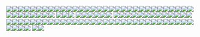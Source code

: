 <img src="https://64.media.tumblr.com/55074d20e1961d6745a475abe8d6c2e9/090afbd47ba0bff0-47/s100x200/4b77813ee6fa065867cae42b0e4c77b9acaf7208.gifv"/><img src="https://64.media.tumblr.com/a371818e582f1b115712601c120d9dd1/ea5d9e7e2702987f-fd/s100x200/6662eef807f0bb671e539f361945df45f1c0e1fa.pnj"/><img src="https://64.media.tumblr.com/1d87668c17e8810907d9c36457141888/9cb9245edfa2322d-3b/s100x200/040f01735577fed40b5383fb39ad5208dd2d9748.gifv"/><img src="https://64.media.tumblr.com/61ed3656fea17774678e6d10b0280f81/68aa877d24820849-6a/s100x200/31089fe968cdeb103c673225e7efa4584903e60b.gifv"/><img src="https://64.media.tumblr.com/ba42e2b332de9a387d8e016df1a7189e/764cdae59382678a-90/s100x200/448db51cf03d66de6e35390f638108f4dbba00d9.gifv"/><img src="https://64.media.tumblr.com/e297e1f028613691a07c060d96436152/8301d3197e723050-70/s100x200/7dc43d9b1836f261b4eeb740554482b3e576bee1.pnj"/><img src="https://autism.crd.co/assets/images/gallery05/364bbefc.png?v=a2781ae8"/><img src="https://64.media.tumblr.com/fb1e4bc05621bc3feddb3d176bc65aa0/90f22661a7e71953-ee/s100x200/1e6e06f1eed4e2e30808a438657437cbfaa5d85e.gifv"/><img src="https://64.media.tumblr.com/e07f3d925107352ba227a444d408a49d/92e6d06baabedd48-e5/s100x200/744bfb42908e9a395b74db629c8e9969c984ac61.gifv"/><img src="https://64.media.tumblr.com/8ca2571645dce379a66d0ca8117405d4/a16a1e336682ecbc-ae/s100x200/e8f4b6320aef4d296c8f5171144add33815852b8.gifv"/><img src="https://64.media.tumblr.com/b94e18d7ad8e7f69067c0b1b087dee0a/a16a1e336682ecbc-98/s100x200/3131ddfc72c43da0ecce8c047c4c14516ca1370c.gifv"/><img src="https://64.media.tumblr.com/b116a1b2368db10d3738ec25746889fd/0e1855a547588360-ee/s100x200/03e49061039e4e2c2ceb33a6527af4216a414f3f.gifv"/><img src="https://64.media.tumblr.com/cc8d5deb02f5ef3643e6c0faa44ad480/79d8b316934d24c3-e3/s100x200/deefe774fd57193ca4250ac7307205635e913d40.pnj"/><img src="https://64.media.tumblr.com/e658bea23833000e0fc07c016e2d1488/f1413ef45abf2485-7d/s100x200/299f80bd3a7705491033decba75cf03f3647b88b.pnj"/><img src="https://64.media.tumblr.com/25961ab48a35ecffc9274a10ddffcce7/473928ea48888009-bf/s250x400/ff4e97bb4c1649df309d5d583dcabc1e951ba752.jpg"/><img src="https://64.media.tumblr.com/eea5ff17b2fa0bebe599cea6e0baf549/aec4fb209251950c-a7/s100x200/465460c784d9d5752476acfa95728c507fca5035.pnj"/><img src="https://64.media.tumblr.com/ea97bf1064ec281149ccebdd00ba99b7/aec4fb209251950c-db/s100x200/eb91bbebee577bd920e3b08a01db9f1733188292.pnj"/><img src="https://autism.crd.co/assets/images/gallery05/4fb14757.gif?v=a2781ae8"/><img src="https://64.media.tumblr.com/3bb112dff00ffa47298e61f5aac3ac77/89a4e72e80cb9b59-60/s100x200/af2604b0c64e3d8b9779477aeb2d18deed42877e.pnj"/><img src="https://hauntedmansion.crd.co/assets/images/gallery08/0dae6eaa.png?v=a667f7c4"/><img src="https://64.media.tumblr.com/33040e38bb0d60d7ab6e1e664560b2a7/2b2b6411073cf107-dc/s100x200/a8e7785b1b46c146bf0a4e6098227f2fc0c9954b.gifv"/><img src="https://64.media.tumblr.com/398e39b5d33ccf068a036e46b55ea935/8a8430baa7b89e97-a0/s100x200/4c851352f2c9d7ff93a9bffda25839bd7bd5cbd9.gifv"/><img src="https://64.media.tumblr.com/c414757238ca457ddfe2230d4b7da002/7d2e6e718dc66141-96/s100x200/cdf2441618bf6cfaf084f42d0f58ef11fb9d6bf9.gifv"/><img src="https://64.media.tumblr.com/2fffaae8fb31a6af3a7c8e1c4fb8dd03/9328aa9bfd3300b0-4c/s100x200/73e14be3051c1e24ced491ecff05fa7ede30caf2.gifv"/><img src="https://64.media.tumblr.com/00e1dd79720787f0d6508e94969f5920/9328aa9bfd3300b0-18/s100x200/1b2d4356a9fdb8547171b7e2fbb06ffcb1f002e4.pnj"/><img src="https://64.media.tumblr.com/6894dcc22e0a79ca5037f5298a3100c3/2b2b6411073cf107-2c/s100x200/9b7ea082a4256bd13ae2ef3c8d93a1f62c3e9a75.pnj"/>![](https://64.media.tumblr.com/d053adf650110e630424e5a19a823dfb/d5b6ab5f32e487ee-e5/s100x200/7a7beb140649619bd2f2b04f39d7a1ffca980445.pnj)<img src="https://hauntedmansion.crd.co/assets/images/gallery08/04e1388f.png?v=a667f7c4"/><img src="https://64.media.tumblr.com/070684e21027fed3cf2729dc70eb5804/59abcfb68ae4c4f8-61/s100x200/fdb57f87689dac9ed9a045394ec49f11bb237ab2.pnj"/><img src="https://64.media.tumblr.com/530b2e89bf0a8e35a521a8e5b66df286/67ff67bc4efaaa5a-41/s100x200/93c62c1dca3923def36ce80f935f89e13d5db237.gifv"/><img src="https://64.media.tumblr.com/522caa4f079fc1130dca421771907420/884eea48d188fc7b-12/s100x200/1be4f6bef86c40a8b6ff05187f2d55ddea441d2d.pnj"/><img src="https://64.media.tumblr.com/2255b4830abed444fc88f21b1b262edc/884eea48d188fc7b-24/s100x200/107402511a16b0ad9848910190c9e8bd6d77871c.pnj"/><img src="https://64.media.tumblr.com/a2acf774789a7b0a0ca94360ee5c5c7c/884eea48d188fc7b-55/s100x200/add6499a56e9fa1accd7c02225fac096db19eb06.pnj"/><img src="https://64.media.tumblr.com/6b52627c0d7acccf72d822cd3845a713/884eea48d188fc7b-a5/s100x200/bb4b521bcf7577b88a08ab88d5dc9f41514d3cb2.pnj"/><img src="https://64.media.tumblr.com/b215094543b0bcaa676d94ca6494fdd7/985e505892f87bca-79/s250x400/c0e1eb8f1173cbdbc7c52bc06f6e321268ab5eef.pnj"/><img src="https://64.media.tumblr.com/a4d383f2dd4b4fb820082d9bd527ebd4/f06d09507e506cb1-c6/s100x200/45ef4769a6ea28543c1a63c2b774d3f8432ec95b.pnj"/><img src="https://64.media.tumblr.com/e332460d2d6c643842e1b5c87a4c0c2c/tumblr_pp0lbsxj7T1x5nmako3_100.pnj"/><img src="https://hauntedmansion.crd.co/assets/images/gallery08/7839f166.gif?v=a667f7c4"/><img src="https://hauntedmansion.crd.co/assets/images/gallery08/c0c9503a.png?v=a667f7c4"/> <img src="https://64.media.tumblr.com/48eddd33be41c7a74fb77f3fbce6704e/e16d9c3fd8438e13-67/s100x200/fb60e50a02384caf95f1a253edc57f7ccf4ade27.pnj"/><img src="https://64.media.tumblr.com/9245a15dad34f3b6bd5179908407ec73/e16d9c3fd8438e13-af/s100x200/ccf910778204ed13b524dc4db741a009fb08e47c.jpg"/><img src="https://hauntedmansion.crd.co/assets/images/gallery11/051f0d9f.gif?v=a667f7c4"/> <img src="https://i1.glitter-graphics.org/pub/705/705591ut0li6jmah.gif"/><img src="https://64.media.tumblr.com/004dd464a523c48b091ffdc1ddc47ad3/fbd78c00206bcb28-e8/s100x200/16695d758698b978f30bfbaad575d133a7c74c5e.gifv"/><img src="https://64.media.tumblr.com/3596a64d31ed911cd25ec23e8cf91956/fbd78c00206bcb28-c1/s100x200/d2c1dff5b891a233065cb79cb69ff5a847587ae8.gifv"/><img src="https://64.media.tumblr.com/3fa1b520eb4c25ba8bb8cb3096f471c3/fbd78c00206bcb28-20/s100x200/99dc12e0073c653e09d87136ff21985ccf78c489.gifv"/><img src="https://64.media.tumblr.com/162b6b3c8996dca1dd37c65d8d2c35db/ee5fc417313dd853-a2/s400x600/ba5da6c11b4c49f9df4cf8ef912d196f3ef1f97a.gifv"/><img src="https://i1.glitter-graphics.org/pub/252/252731rd2czu7vk5.gif"/> <img src="https://i4.glitter-graphics.org/pub/933/933654mc7gmolv6m.gif"/><img src="https://64.media.tumblr.com/2e0f295bea9a60b3c527fb139c63dd38/b4f54c7f92bc9f3b-a2/s250x400/243f7a20bb898bfa329fca7808ee16d167cec810.gifv"/><img src="https://64.media.tumblr.com/4e094d2f84b8615c762bc2e53e9fec41/b4f54c7f92bc9f3b-08/s250x400/eaa71f37022f18fd0645effc44a639a3eee54212.gifv"/><img src="https://64.media.tumblr.com/e25fa233943b42bd6aa2dcbf6bd412a5/c58ffeeed7c48b79-5b/s250x400/da535f7b445769531a4311116055a6def2648ab4.gifv"/><img src="https://64.media.tumblr.com/89b7770159956cff30962ae25488f78e/c58ffeeed7c48b79-05/s250x400/8f304cad401e453e0ca07f77674d3a0056b3efc3.gifv"><img src="https://64.media.tumblr.com/8fb44ce80fa739957c2faf86b7757821/c58ffeeed7c48b79-ea/s250x400/1d6cfd49aa0a29c36577058158eac832f171aea2.gifv"/><img src="https://64.media.tumblr.com/9e370f8a7308e3584e3cf16b746bc290/c58ffeeed7c48b79-83/s250x400/ab9b6356e6b6f3ca914bb1f4dcc7bec6511304eb.gifv"/><img src="https://64.media.tumblr.com/02465a3cf8f76f303bc63b2589fc4694/c58ffeeed7c48b79-13/s250x400/00ff5f752a0e0ad5667ba6872e8be9fb75567bfe.gifv"/><img src="https://64.media.tumblr.com/d3e5d383647eb78244e0a80b5b2645d9/c58ffeeed7c48b79-15/s250x400/380de5a356790bf25b77f4c94b7a5625e27578e6.gifv"/><img src="https://64.media.tumblr.com/a98e90cd97cc0008f94de059306edd41/82c7bfdc62327ac3-11/s250x400/bb1d269b5483c158357fa5488789ec24f553af2f.gifv"/><img src="https://64.media.tumblr.com/fa1ac11d528d45598d1031dddd038c53/82c7bfdc62327ac3-fd/s250x400/42eda674deaa1dcd84ce5d78f21ef571dfeca446.gifv"/><img src="https://64.media.tumblr.com/27a99f6de0164141fe00d0791212face/82c7bfdc62327ac3-9b/s250x400/9eab3838a8b63860c9e41a934d52326d6d26b9b4.gifv"/><img src="https://64.media.tumblr.com/2fb04496ee7197e1ed25c2081bbb454b/82c7bfdc62327ac3-3b/s250x400/96f48d8b8c41845fcbf7cddcd9304ec45abfa5bf.gifv"/><img src="https://64.media.tumblr.com/f2934677f97ca8833bf0425043e86038/82c7bfdc62327ac3-0e/s250x400/c538106ea0d9fae63b395da9accf5e6acbd772b0.gifv"/><img src="https://64.media.tumblr.com/ec29ad61f153896544cc2804eae88122/2a77b2f794b846a0-5f/s250x400/0e81e4e287f00a1384a34826966a420892b95862.gifv"/><img src="https://64.media.tumblr.com/113217b9868a03acd40b4e6c11aa0912/41fdd022e8e871bb-02/s250x400/58e4abd7d12242c3bdeb756085d8605b5910bfef.gifv"/><img src="https://64.media.tumblr.com/548fd0bdaf91a9cb1091aa3e58d9e9d4/41fdd022e8e871bb-9e/s250x400/21ac79406422d57968ba3d16ae9c2d77dc72f5db.gifv"/><img src="https://64.media.tumblr.com/00ad83aeee9e6919ca13df2b8dddb0b3/41fdd022e8e871bb-03/s250x400/73de1717058fb738338a3fc76f7f83459c02aa91.gifv"/><img src="https://64.media.tumblr.com/ebb0ff79eb80cc1dd98a311482ab4a15/41fdd022e8e871bb-ce/s250x400/7a59de218f788ee00d5a21ad689f648f595f2cef.gifv"/><img src="https://64.media.tumblr.com/3c96bbbdbcdc440cc19818ca64784168/41fdd022e8e871bb-58/s250x400/a8df8005fe6089b1c937f858ff761dce94d3732e.gifv"/><img src="https://64.media.tumblr.com/5d167f0dcb82ffe0513edaca0fbd3a20/41fdd022e8e871bb-26/s250x400/e2c462bb89bea5d70d9981344655676320263e24.gifv"/><img src="https://64.media.tumblr.com/b5eef6d104cbf13375beb7623955c85b/41fdd022e8e871bb-64/s250x400/96bd502874a5ca2457ef0ab90a5636cae5d72249.gifv"/><img src="https://64.media.tumblr.com/93cfda30f9a0c9f58538d28c31430be3/41fdd022e8e871bb-59/s250x400/91c3c1d3557d77fda4cd8d9d7b5f49658cd1b8b1.gifv"/><img src="https://64.media.tumblr.com/c80e6eb58a0862a4bd6897aef67f62cc/74994a96f807d157-f9/s250x400/9acbabe62217441e833744b928610f53a463d546.gifv"/><img src="https://64.media.tumblr.com/70e3cfcbdebaefd04e9586561e341830/c0b7426e405d72eb-ec/s250x400/5f2e3b34ad933a54c410f443773e0938c3ccdbfb.gifv"/><img src="https://64.media.tumblr.com/5c3af791cfe6d1d14d33fbdcd3b25f96/05b41ecd94e959ed-5c/s250x400/4c25a0baa88e6a3b87881ae7e688db367caee3e4.gifv"/><img src="https://64.media.tumblr.com/7bca7fe3c5056bc5780624463058c35c/0ba30760c2048f65-00/s250x400/308bad70fc1837358e6be56510fc801a6841aa28.gifv"/><img src="https://64.media.tumblr.com/e2dfcb3d1a660c7cda4d9a421c01ce54/0a2582cca8bf46da-72/s250x400/f45acc2d60aabf134972fe41c345a888b4ca29fb.gifv"/><img src="https://64.media.tumblr.com/27655e09ff418b1d6a7548b0c627f441/3a32de74bd22f5d6-77/s250x400/120005a3af174316f27bf4ec7f34cf4b388efd2c.gifv"/><img src="https://64.media.tumblr.com/09c416ed25f5c2886f1d5aa8772fbc14/5236571abd779e3a-67/s250x400/199c4e575b77e3d6d085e3059b433818fe926659.gifv"/><img src="https://64.media.tumblr.com/95aca439469a747b3420e70ffdc7b5e2/4be23a7da10acc3b-dc/s250x400/fff6aa5ff629b9cc4e619c1a9119beab59c80876.gifv"/><img src="https://64.media.tumblr.com/96e875bd0f1881c9737a4d6c029e1b38/b4f54c7f92bc9f3b-b3/s250x400/d1e330ba4027cae2cae9128bf1208a95f5338429.gifv"/><img src="https://64.media.tumblr.com/536e41f5a69200decafc58b717b8390d/b4f54c7f92bc9f3b-f8/s250x400/80494b21ee27d24ae65033a19d8661ef70f03874.gifv"/><img src="https://64.media.tumblr.com/0aad5de322564ad3aa29bdf8c9d3e369/b4f54c7f92bc9f3b-93/s250x400/8cf400fa13a3bb77336003404131c6c0ffcc00a8.gifv"/><img src="https://64.media.tumblr.com/81813b3394e096bb70448e71ec20b691/b4f54c7f92bc9f3b-b7/s250x400/eac4c23b3c3a070583a1040e08305833944a44bf.gifv"/><img src="https://64.media.tumblr.com/9f13b21c97e084ad64bea1367b8bb3d2/b4f54c7f92bc9f3b-bb/s250x400/817bdd016480daec13700e86508b73972d17fa5f.gifv"/><img src="https://64.media.tumblr.com/e7925048eae6d07ab66a106b0eb46c16/bd185b5560e6e914-2e/s250x400/dbc610f07ff937fc227f3a576e2b7d7591a385b8.gifv"/><img src="https://64.media.tumblr.com/34b72daed3a9fbbe974c2a6c12a6bf8f/567275f7ff399e52-31/s250x400/f8bf93e8b026714c5b4a6ec7f2d9fdee560527cb.gifv"/><img src="https://64.media.tumblr.com/f6b018fba75a0c36f380d2c6512f904b/567275f7ff399e52-ac/s250x400/d337a7e9e2248ef606dad9d5ac099daed809b2ef.gifv"/><img src="https://64.media.tumblr.com/c1f09e768b87a0f377535210d210e950/fbd78c00206bcb28-80/s250x400/1226e8fa7a072dd98ba69d95c46f052db8bc23ae.gifv"/><img src="https://64.media.tumblr.com/689063fce2fdffd85a83e8e0d7e0218d/19931ae214ee55d0-57/s250x400/a3b8cfa135a2d98928a8730521d5d22810dd8571.gifv"/><img src="https://64.media.tumblr.com/401c0d02a2fd10549c903e2ef6a7ee55/2a77b2f794b846a0-8c/s250x400/e098155268f1c9faa330ebdf6ec48b3771776f22.gifv"/><img src="https://64.media.tumblr.com/fbfa9c0bff07edbac7780d6804db032b/185c5d7d9c8da495-f6/s250x400/25d1aff9a42342da29191c6568dc3d313ad68204.gifv"/><img src="https://64.media.tumblr.com/c5dabfe4d726c0cbeb02414d6c014904/e540d9ab8f5bb68c-7f/s250x400/33673d54c487c831f2820d62d838ce49c443847a.gifv"/><img src="https://64.media.tumblr.com/fa6ab7ad4a1421e76bbdd90e7c3b716a/3468d393c0aae127-f0/s250x400/74af8b0885ef89327590fa7f5f17b1083c5b3d8a.gifv"/><img src="https://64.media.tumblr.com/8c2ba46f9d3b9c4c494577d61ceb379d/fc7cf4d91f500c0c-03/s250x400/411e1ed42f7baba07bfc51c1d91519f581b7c867.gifv"/>![](https://64.media.tumblr.com/241925ba25fe1048836ed821ec20a87e/d7cc8f02baea557e-fe/s250x400/2dc6e0013e9800cfc33ef258a4e29c7012d2bd5b.gifv)![](https://64.media.tumblr.com/f4ea9de84845e8ab986f674a60653380/d7cc8f02baea557e-4d/s250x400/7a7a7596ffcb1fb851f61b29ec6129eaaf25fec4.gifv) <img src="https://64.media.tumblr.com/73160aeb9fa331be721de001e9844713/891ddb6fab05f3d7-54/s250x400/aea3c92325dacb3780990c4bf02686b0157e9ffe.gifv"/><img src="https://64.media.tumblr.com/b7719e9dff0e3ccc55ac355ca83354cd/5edbed985407fb15-5f/s250x400/e156e29d6ccf0d48b42804cd6a1dee2681a922fd.gifv"/>
